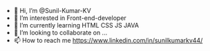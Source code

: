 - 👋 Hi, I’m @Sunil-Kumar-KV
- 👀 I’m interested in Front-end-developer
- 🌱 I’m currently learning HTML CSS JS JAVA
- 💞️ I’m looking to collaborate on ...
- 📫 How to reach me https://www.linkedin.com/in/sunilkumarkv44/

<!---
Sunil-Kumar-KV/Sunil-Kumar-KV is a ✨ special ✨ repository because its `README.md` (this file) appears on your GitHub profile.
You can click the Preview link to take a look at your changes.
--->

